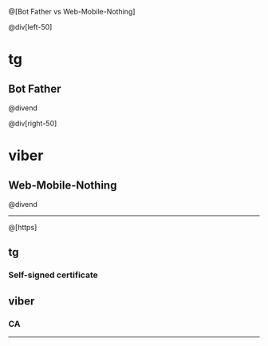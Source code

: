 @[Bot Father vs Web-Mobile-Nothing]

@div[left-50]
<h1>tg</h1> 
<h2>Bot Father</h2>
@divend

@div[right-50]
<h1>viber</h1>
<h2>Web-Mobile-Nothing</h2>
@divend

---

@[https]

<span class="left">

## tg

### Self-signed certificate
</span>
<span class="right">

## viber

### CA
</span>

---
